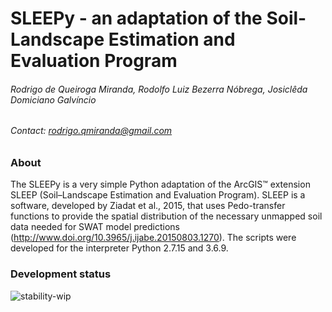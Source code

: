 # SLEEPy - an adaptation of the Soil-Landscape Estimation and Evaluation Program
###### *Rodrigo de Queiroga Miranda, Rodolfo Luiz Bezerra Nóbrega, Josiclêda Domiciano Galvíncio*
###### Contact: rodrigo.qmiranda@gmail.com

### About
The SLEEPy is a very simple Python adaptation of the ArcGIS™ extension SLEEP (Soil–Landscape Estimation and Evaluation Program). SLEEP is a software, developed by Ziadat et al., 2015, that uses Pedo-transfer functions to provide the spatial distribution of the necessary unmapped soil data needed for SWAT model predictions (http://www.doi.org/10.3965/j.ijabe.20150803.1270). The scripts were developed for the interpreter Python 2.7.15 and 3.6.9.

### Development status
![stability-wip](https://img.shields.io/badge/stability-work_in_progress-lightgrey.svg)
